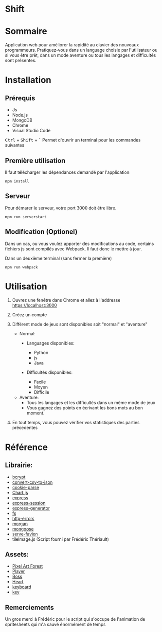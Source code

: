 # Shift

# Sommaire

Application web pour améliorer la rapidité au clavier des nouveaux programmeurs. Pratiquez-vous dans un language choisie par l'utilisateur ou si vous être prêt, dans un mode aventure ou tous les langages et difficultés sont présentes.

# Installation

## Prérequis

- Js
- Node.js
- MongoDB
- Chrome
- Visual Studio Code

<kbd>Ctrl</kbd> + <kbd>Shift</kbd> + <kbd>`</kbd> Permet d'ouvrir un terminal pour les commandes suivantes

## Première utilisation

Il faut télécharger les dépendances demandé par l'application

```
npm install
```

## Serveur

Pour démarer le serveur, votre port 3000 doit être libre.

```
npm run serverstart
```

## Modification (Optionel)

Dans un cas, ou vous voulez apporter des modifications au code, certains fichiers js sont compilés avec Webpack. Il faut donc le mettre à jour.

Dans un deuxième terminal (sans fermer la première)

```
npm run webpack
```

# Utilisation

1. Ouvrez une fenêtre dans Chrome et allez à l'addresse [https://localhost:3000](https://localhost:3000)
2. Créez un compte
3. Différent mode de jeux sont disponibles soit "normal" et "aventure"

   - Normal:
        - Languages disponibles:
            - Python
            - js
            - Java

        - Difficultés disponibles:
            - Facile
            - Moyen
            - Difficile
    - Aventure:
        - Tous les langages et les difficultés dans un même mode de jeux
        - Vous gagnez des points en écrivant les bons mots au bon moment.



4. En tout temps, vous pouvez vérifier vos statistiques des parties précedentes

# Référence
## Librairie:
- [bcrypt](https://www.npmjs.com/package/bcrypt)
- [convert-csv-to-json](https://www.npmjs.com/package/convert-csv-to-json)
- [cookie-parse](https://www.npmjs.com/package/cookie-parser)
- [Chart.js](https://www.chartjs.org/)
- [express](https://www.npmjs.com/package/express)
- [express-session](https://www.npmjs.com/package/express-session)
- [express-generator](https://www.npmjs.com/package/express-generator)
- [fs](https://www.npmjs.com/package/fs)
- [http-errors](https://www.npmjs.com/package/http-errors)
- [morgan](https://www.npmjs.com/package/morgan)
- [mongoose](https://www.npmjs.com/package/mongoose)
- [serve-favion](https://www.npmjs.com/package/serve-favicon)
- tileImage.js (Script fourni par Frédéric Thériault)

## Assets:
- [Pixel Art Forest](https://edermunizz.itch.io/free-pixel-art-forest)
- [Player](https://oco.itch.io/medieval-fantasy-character-pack)
- [Boss](https://itch.io/queue/c/844603/asset-packs?game_id=466748)
- [Heart](https://gpway.itch.io/2d-pixel-heart?download)
- [keyboard](https://codepen.io/irajsuhail/pen/mYMZVm)
- [key](https://iconarchive.com/show/keyboard-keys-icons-by-chromatix.html)

## Remerciements
Un gros merci à Frédéric pour le script qui s'occupe de l'animation de spritesheets qui m'a sauvé énormément de temps
<!-- # Élements importants
## Dans une partie ...
Le clavier à été trouvé sur Internet. Il comprend une partie css et html.
J'ai apporté quelques modifications pour les besoins du projets.
- Un id par touche
- Du code javascript pour le changement de couleur après une touche appuyée -->
